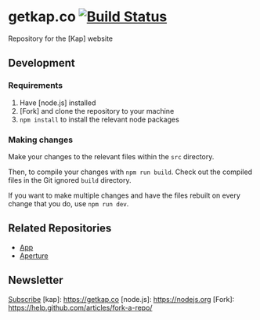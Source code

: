 # getkap.co <a href="https://circleci.com/gh/wulkano/getkap.co"><img src="https://circleci.com/gh/wulkano/getkap.co.svg?style=shield" alt="Build Status"></a>

Repository for the [Kap] website

## Development

### Requirements

1. Have [node.js] installed
2. [Fork] and clone the repository to your machine
3. `npm install` to install the relevant node packages

### Making changes

Make your changes to the relevant files within the `src` directory. 

Then, to compile your changes with `npm run build`. Check out the compiled files in the Git ignored `build` directory.

If you want to make multiple changes and have the files rebuilt on every change that you do, use `npm run dev`.

## Related Repositories
- [App](https://github.com/wulkano/kap)
- [Aperture](https://github.com/wulkano/aperture)

## Newsletter
[Subscribe](http://eepurl.com/ch90_1)
[kap]: https://getkap.co
[node.js]: https://nodejs.org
[Fork]: https://help.github.com/articles/fork-a-repo/
